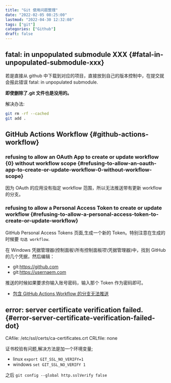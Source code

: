 ```yaml
---
title: "Git 使用问题整理"
date: "2022-02-05 08:25:00"
lastmod: "2022-04-30 12:32:08"
tags: ["git"]
categories: ["Github"]
draft: false
---
```


## fatal: in unpopulated submodule XXX {#fatal-in-unpopulated-submodule-xxx}

若是直接从 github 中下载到对应的项目，直接放到自己的版本控制中，在提交就会报此错误 fatal: in unpopulated submodule.

**即使删除了.git 文件也是没用的。**

解决办法:

```sh
git rm -rf --cached
git add .
```


## GitHub Actions Workflow {#github-actions-workflow}


### refusing to allow an OAuth App to create or update workflow {0} without workflow scope {#refusing-to-allow-an-oauth-app-to-create-or-update-workflow-0-without-workflow-scope}

因为 OAuth 的应用没有指定 workflow 范围，所以无法推送带有更新 workflow 的分支。


### refusing to allow a Personal Access Token to create or update workflow {#refusing-to-allow-a-personal-access-token-to-create-or-update-workflow}

GitHub Personal Access Tokens 页面,生成一个新的 Token。特别注意在生成的时候要 `勾选 workflow`.

在 Windows 凭据管理器(控制面板\\所有控制面板项\\凭据管理器)中，找到 GitHub 的几个凭据，然后编辑：

-   git:<https://github.com>
-   git:<https://usernaem.com>

推送的时候如果要求你输入账号密码，输入那个 Token 作为密码即可。

-   [包含 GitHub Actions Workflow 的分支无法推送](https://blog.walterlv.com/post/github-push-failed-without-workflow-scope.html)


## error: server certificate verification failed. {#error-server-certificate-verification-failed-dot}

CAfile: /etc/ssl/certs/ca-certificates.crt CRLfile: none

证书校验有问题,解决方法是加一个环境变量;

-   linux
    `export GIT_SSL_NO_VERIFY=1`
-   windows
    `set GIT_SSL_NO_VERIFY 1`

之后 `git config --global http.sslVerify false`